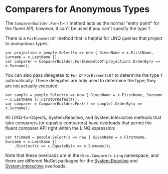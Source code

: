 # Comparers for Anonymous Types

The `ComparerBuilder.For<T>()` method acts as the normal "entry point" for the fluent API; however, it can't be used if you can't specify the type `T`.

There is a `ForElementsOf` method that is helpful for LINQ queries that project to anonymous types:

    var projection = people.Select(x => new { GivenName = x.FirstName, Surname = x.LastName });
    var comparer = ComparerBuilder.ForElementsOf(projection).OrderBy(x => x.Surname);

You can also pass delegates to `For` or `ForElementsOf` to determine the type `T` automatically. These delegates are only used to determine the type; they are not actually executed:

    var sample = people.Select(x => new { GivenName = x.FirstName, Surname = x.LastName }).FirstOrDefault();
    var comparer = ComparerBuilder.For(() => sample).OrderBy(x => x.Surname);

All LINQ-to-Objects, System.Reactive, and System.Interactive methods that take comparers (or equality comparers) have overloads that permit the fluent comparer API right within the LINQ expression:

    var trimmed = people.Select(x => new { GivenName = x.FirstName, Surname = x.LastName })
        .Distinct(c => c.EquateBy(x => x.Surname));

Note that these overloads are in the `Nito.Comparers.Linq` namespace, and there are different NuGet packages for the [System.Reactive](https://www.nuget.org/packages/Nito.Comparers.Rx/) and [System.Interactive](https://www.nuget.org/packages/Nito.Comparers.Ix/) overloads.